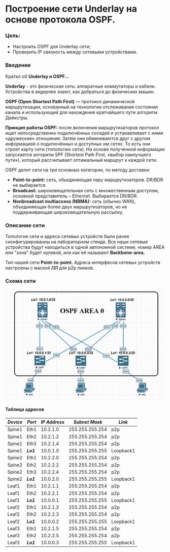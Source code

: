# Построение сети Underlay на основе протокола OSPF.
### Цель:
- Настроить OSPF для Underlay сети;
- Проверить IP связность между сетевыми устройствами.

### Введение
Кратко об __Underlay и OSPF...__

__Underlay__ - это физическая сеть: аппаратные коммутаторы и кабели. Устройства в андерлее знают, как добраться до физических машин.

__OSPF (Open Shortest Path First)__ — протокол динамической маршрутизации, основанный на технологии отслеживания состояния канала и использующий для нахождения кратчайшего пути алгоритм Дейкстры.

__Принцип работы OSPF:__ после включения маршрутизаторов протокол ищет непосредственно подключённых соседей и устанавливает с ними «дружеские» отношения. Затем они обмениваются друг с другом информацией о подключённых и доступных им сетях. То есть они строят карту сети (топологию сети). На основе полученной информации запускается алгоритм SPF (Shortest Path First, «выбор наилучшего пути»), который рассчитывает оптимальный маршрут к каждой сети.

OSPF делит сети на три основных категории, по методу доставки:
 - __Point-to-point:__ сеть, обьединяющая пару маршрутизаторов. DR/BDR не выбирается.
 - __Broadcast:__ широковещательная сеть с множественным доступом, основной представитель – Ethernet. Выбирается DR/BDR.
 - __Nonbroadcast multiaccess (NBMA):__ сеть (обычно WAN), объединяющая более двух маршрутизаторов, но не поддерживающая широковещательную рассылку.

### Описание сети
Топология сети и адреса сетевых устройств были ранее сконфигурированны на лабораторном стенде.
Все наши сетевые устройства будут находиться в одной автономной системе, номер AREA или "зона" будет нулевой, или как её называют __Backbone-area.__

Тип нашей сети __Point-to-point.__ Адреса интерфесов сетевых устройств настроены с маской __/31__ для p2p линков.
### Схема сети

![](https://github.com/Dmitriy5588/OTUS/blob/main/Underlay.%20OSPF/OSPF.png)

#### Таблица адресов

|_Device_|_Port_|_IP Address_|_Subnet_ _Mask_|_Link_
|---|---|---|---|---|
Spine1|Eth1|10.2.1.0|255.255.255.254|p2p
Spine1|Eth2|10.2.1.2|255.255.255.254|p2p
Spine1|Eth3|10.2.1.4|255.255.255.254|p2p
Spine1|*__Lo1__*|10.0.1.0|255.255.255.255|Loopback1
Spine2|Eth1|10.2.2.0|255.255.255.254|p2p
Spine2|Eth2|10.2.2.2|255.255.255.254|p2p
Spine2|Eth3|10.2.2.4|255.255.255.254|p2p
Spine2|*__Lo1__*|10.0.2.0|255.255.255.255|Loopback1
Leaf1|Eth1|10.2.1.1|255.255.255.254|p2p
Leaf1|Eth2|10.2.2.1|255.255.255.254|p2p
Leaf1|*__Lo1__*|10.0.0.1|255.255.255.255|Loopback1
Leaf2|Eth1|10.2.1.3|255.255.255.254|p2p
Leaf2|Eth2|10.2.2.3|255.255.255.254|p2p
Leaf2|*__Lo1__*|10.0.0.2|255.255.255.255|Loopback1
Leaf3|Eth1|10.2.1.5|255.255.255.254|p2p
Leaf3|Eth2|10.2.2.5|255.255.255.254|p2p
Leaf3|*__Lo1__*|10.0.0.3|255.255.255.255|Loopback1


